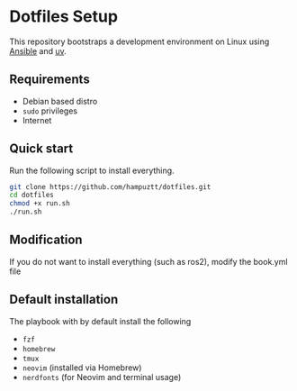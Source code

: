 # Dotfiles Setup 

This repository bootstraps a development environment on Linux using [Ansible](https://docs.ansible.com/) and [uv](https://github.com/astral-sh/uv).

## Requirements
- Debian based distro
- `sudo` privileges  
- Internet 

## Quick start
Run the following script to install everything.


```bash
git clone https://github.com/hampuztt/dotfiles.git
cd dotfiles
chmod +x run.sh
./run.sh
```


## Modification
If you do not want to install everything (such as ros2), modify the book.yml file



## Default installation
The playbook with by default install the following

- `fzf`  
- `homebrew`  
- `tmux`  
- `neovim` (installed via Homebrew)  
- `nerdfonts` (for Neovim and terminal usage)  
